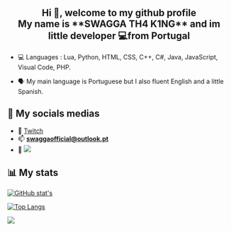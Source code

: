 <h2 align="center">Hi 👋, welcome to my github profile<br>My name is **SWAGGA TH4 K1NG** and im little developer </>💻from Portugal</h2>


- 💻 Languages : Lua, Python, HTML, CSS, C++, C#, Java, JavaScript, Visual Code, PHP.

- 🗣 My main language is Portuguese but I also fluent English and a little Spanish.


## 📸 My socials medias
- 💜 [Twitch](https://www.twitch.tv/swagga_th4_k1ng)
- 📫 **swaggaofficial@outlook.pt**
- 👀 ![](https://komarev.com/ghpvc/?username=SWAGGATH4K1NG&label=Profile%20views&color=0e75b6&style=flat)

## 📊 My stats

[![GitHub stat's](https://github-readme-stats.vercel.app/api?username=/SWAGGATH4K1NG&theme=tokyonight)](https://github.com/anuraghazra/github-readme-stats)

[![Top Langs](https://github-readme-stats.vercel.app/api/top-langs/?username=/SWAGGATH4K1NG&theme=tokyonight)](https://github.com/anuraghazra/github-readme-stats&count_private=true&show_icons=true)

![](https://github-readme-stats.vercel.app/api/wakatime?username=/SWAGGATH4K1NG&theme=tokyonight)
